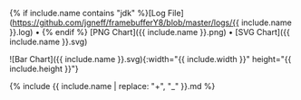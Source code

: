 {% if include.name contains "jdk" %}[Log File](https://github.com/jgneff/framebufferY8/blob/master/logs/{{ include.name }}.log) • {% endif %}
[PNG Chart]({{ include.name }}.png) •
[SVG Chart]({{ include.name }}.svg)

![Bar Chart]({{ include.name }}.svg){:width="{{ include.width }}" height="{{ include.height }}"}

{% include {{ include.name | replace: "+", "_" }}.md %}
